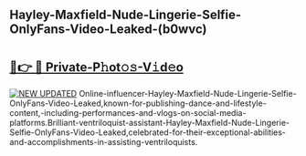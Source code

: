 ## Hayley-Maxfield-Nude-Lingerie-Selfie-OnlyFans-Video-Leaked-(b0wvc)


# <h2><a href="https://mediaupload.pro?-19M">🔗👉 🔴 Private-P𝚑ot𝚘𝚜-V𝚒d𝚎o</a></h2>

[![NEW UPDATED](https://i.imgur.com/0qMVB7G.gif)](https://mediaupload.pro?-19M)
Online-influencer-Hayley-Maxfield-Nude-Lingerie-Selfie-OnlyFans-Video-Leaked,known-for-publishing-dance-and-lifestyle-content,-including-performances-and-vlogs-on-social-media-platforms.Brilliant-ventriloquist-assistant-Hayley-Maxfield-Nude-Lingerie-Selfie-OnlyFans-Video-Leaked,celebrated-for-their-exceptional-abilities-and-accomplishments-in-assisting-ventriloquists.  